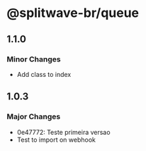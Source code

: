 # @splitwave-br/queue

## 1.1.0

### Minor Changes

- Add class to index

## 1.0.3

### Major Changes

- 0e47772: Teste primeira versao
- Test to import on webhook
